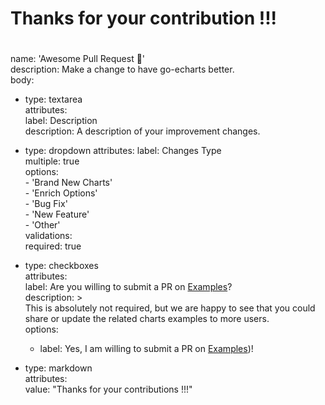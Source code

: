 #
# Thanks for your contribution !!!
#

name: 'Awesome Pull Request :rocket:'  
description: Make a change to have go-echarts better.  
body:
  - type: textarea  
    attributes:  
    label: Description  
    description: A description of your improvement changes.  

  - type: dropdown
    attributes:
      label: Changes Type  
      multiple: true  
      options:  
        - 'Brand New Charts'  
        - 'Enrich Options'  
        - 'Bug Fix'  
        - 'New Feature'  
        - 'Other'  
    validations:   
      required: true  

  - type: checkboxes  
    attributes:  
      label: Are you willing to submit a PR on [Examples](https://github.com/go-echarts/examples)?  
    description: >  
        This is absolutely not required, but we are happy to see that you could share or update the related
        charts examples to more users.  
    options:  
      - label: Yes, I am willing to submit a PR on [Examples](https://github.com/go-echarts/examples))!

  - type: markdown  
    attributes:  
      value: "Thanks for your contributions !!!"  
